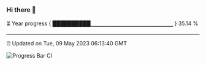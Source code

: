 ### Hi there 👋

⏳ Year progress { ██████████▁▁▁▁▁▁▁▁▁▁▁▁▁▁▁▁▁▁▁▁ } 35.14 %

---

⏰ Updated on Tue, 09 May 2023 06:13:40 GMT

![Progress Bar CI](https://github.com/liununu/liununu/workflows/Progress%20Bar%20CI/badge.svg)
